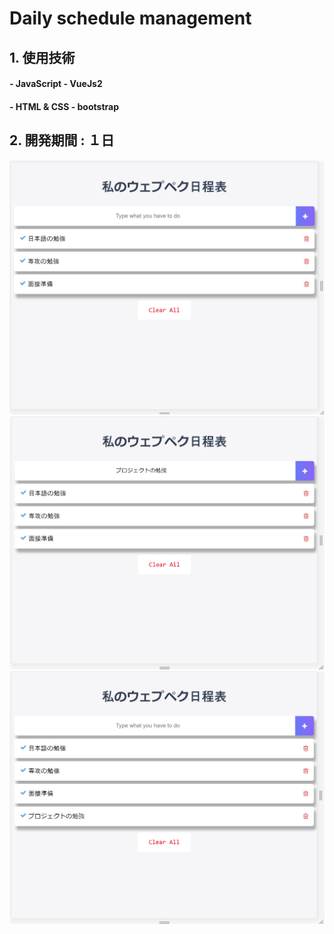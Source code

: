 ﻿Daily schedule management
=========================

## 1. 使用技術
####  - JavaScript - VueJs2
####  - HTML & CSS - bootstrap

## 2. 開発期間 : １日

![main](./image/main.png)
![beforeUpdate](./image/beforeUpdate.png)
![afterUpdate](./image/afterUpdate.png)
